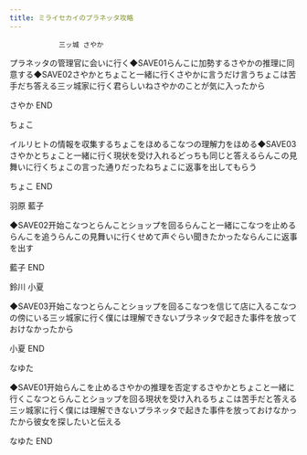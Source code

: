 ```yaml
---
title: ミライセカイのプラネッタ攻略
---
```


                三ッ城 さやか

プラネッタの管理官に会いに行く◆SAVE01らんこに加勢するさやかの推理に同意する◆SAVE02さやかとちょこと一緒に行くさやかに言うだけ言うちょこは苦手だち答える三ッ城家に行く君らしいねさやかのことが気に入ったから

さやか END

ちょこ

イルリヒトの情報を収集するちょこをほめるこなつの理解力をほめる◆SAVE03さやかとちょこと一緒に行く現状を受け入れるどっちも同じと答えるらんこの見舞いに行くちょこの言った通りだったねちょこに返事を出してもらう

ちょこ END

羽原 藍子

◆SAVE02开始こなつとらんことショップを回るらんこと一緒にこなつを止めるらんこを追うらんこの見舞いに行くせめて声ぐらい聞きたかったならんこに返事を出す

藍子 END

鈴川 小夏

◆SAVE03开始こなつとらんことショップを回るこなつを信じて店に入るこなつの傍にいる三ッ城家に行く僕には理解できないプラネッタで起きた事件を放っておけなかったから

小夏 END

なゆた

◆SAVE01开始らんこを止めるさやかの推理を否定するさやかとちょこと一緒に行くこなつとらんことショップを回る現状を受け入れるちょこは苦手だと答える三ッ城家に行く僕には理解できないプラネッタで起きた事件を放っておけなかったから彼女を探したいと伝える

なゆた END
              

